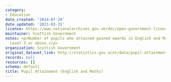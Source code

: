 ```yaml
---
category:
- Education
date_created: '2014-07-29'
date_updated: '2021-03-31'
license: https://www.nationalarchives.gov.uk/doc/open-government-licence/version/3/
maintainer: Scottish Government
notes: <p>Number of pupils who attained gained awards in English and Maths at SCQF
  Level 3 or above.</p>
organization: Scottish Government
original_dataset_link: http://statistics.gov.scot/data/pupil-attainment-em
records: null
resources: []
schema: default
title: Pupil Attainment (English and Maths)
---
```

